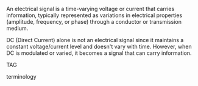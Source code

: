 An electrical signal is a time-varying voltage or current that carries information, typically represented as variations in electrical properties (amplitude, frequency, or phase) through a conductor or transmission medium.

DC (Direct Current) alone is not an electrical signal since it maintains a constant voltage/current level and doesn't vary with time. However, when DC is modulated or varied, it becomes a signal that can carry information.

TAG

terminology
